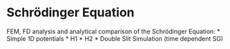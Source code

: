 Schrödinger Equation
====================

FEM, FD analysis and analytical comparison of the Schrödinger Equation:
    * Simple 1D potentials
    * H1
    * H2
    * Double Slit Simulation (time dependent SG)
